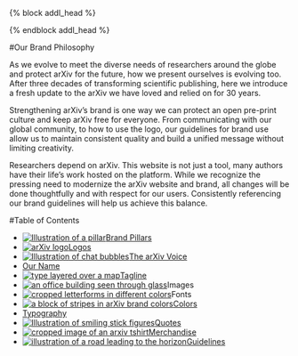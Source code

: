 {% block addl_head %}
<link rel="stylesheet" type="text/css" href="{{'/css/brand_guide.css' | urlize}}""/>
{% endblock addl_head %}

#Our Brand Philosophy

As we evolve to meet the diverse needs of researchers around the globe and protect arXiv for the future, how we present ourselves is evolving too. After three decades of transforming scientific publishing, here we introduce a fresh update to the arXiv we have loved and relied on for 30 years.

Strengthening arXiv’s brand is one way we can protect an open pre-print culture and keep arXiv free for everyone. From communicating with our global community, to how to use the logo, our guidelines for brand use allow us to maintain consistent quality and build a unified message without limiting creativity.

Researchers depend on arXiv. This website is not just a tool, many authors have their life’s work hosted on the platform. While we recognize the pressing need to modernize the arXiv website and brand, all changes will be done thoughtfully and with respect for our users. Consistently referencing our brand guidelines will help us achieve this balance.

#Table of Contents
<div class="TOC">
  <ul>
    <li><a href="/brand/brand-pillars.html"><img src="images/brand-icon-pillars.jpg" alt="Illustration of a pillar">Brand Pillars</a></li>
    <li><a href="/brand/logos.html"><img src="images/brand-icon-logos.jpg" alt="arXiv logo">Logos</a></li>
    <li><a href="/brand/voice.html"><img src="images/brand-icon-voice.jpg" alt="Illustration of chat bubbles">The arXiv Voice</a></li>
    <li><a href="/brand/our-name.html"><img src="images/brand-icon-name.jpg" alt="">Our Name</a></li>
    <li><a href="/brand/tagline.html"><img src="images/brand-icon-tagline.jpg" alt="type layered over a map">Tagline</a></li>
    <li><a href="/brand/images.html"><img src="images/brand-icon-images.jpg" alt="an office building seen through glass"></a>Images</li>
    <li><a href="/brand/fonts.html"><img src="images/brand-icon-fonts.jpg" alt="cropped letterforms in different colors"></a>Fonts</li>
    <li><a href="/brand/colors.html"><img src="images/brand-icon-colors.jpg" alt="a block of stripes in arXiv brand colors">Colors</a></li>
    <li><a href="/brand/typography.html"><img src="images/brand-icon-typography.jpg" alt="">Typography</a></li>
    <li><a href="/brand/quotes.html"><img src="images/brand-icon-quotes.jpg" alt="Illustration of smiling stick figures">Quotes</a></li>
    <li><a href="/brand/merchandise.html"><img src="images/brand-icon-swag.jpg" alt="cropped image of an arxiv tshirt">Merchandise</a></li>
    <li><a href="/brand/brand-guidelines.html"><img src="images/brand-icon-guidelines.jpg" alt="illustration of a road leading to the horizon">Guidelines</a></li>
  </ul>
</div>
